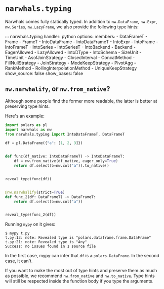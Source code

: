 # `narwhals.typing`

Narwhals comes fully statically typed. In addition to `nw.DataFrame`, `nw.Expr`,
`nw.Series`, `nw.LazyFrame`, we also provide the following type hints:

::: narwhals.typing
    handler: python
    options:
      members:
        - DataFrameT
        - Frame
        - FrameT
        - IntoDataFrame
        - IntoDataFrameT
        - IntoExpr
        - IntoFrame
        - IntoFrameT
        - IntoSeries
        - IntoSeriesT
        - IntoBackend
        - Backend
        - EagerAllowed
        - LazyAllowed
        - IntoDType
        - IntoSchema
        - SizeUnit
        - TimeUnit
        - AsofJoinStrategy
        - ClosedInterval
        - ConcatMethod
        - FillNullStrategy
        - JoinStrategy
        - ModeKeepStrategy
        - PivotAgg
        - RankMethod
        - RollingInterpolationMethod
        - UniqueKeepStrategy
      show_source: false
      show_bases: false

## `nw.narwhalify`, or `nw.from_native`?

Although some people find the former more readable, the latter is better at preserving type hints.

Here's an example:
```python
import polars as pl
import narwhals as nw
from narwhals.typing import IntoDataFrameT, DataFrameT

df = pl.DataFrame({"a": [1, 2, 3]})


def func(df_native: IntoDataFrameT) -> IntoDataFrameT:
    df = nw.from_native(df_native, eager_only=True)
    return df.select(b=nw.col("a")).to_native()


reveal_type(func(df))


@nw.narwhalify(strict=True)
def func_2(df: DataFrameT) -> DataFrameT:
    return df.select(b=nw.col("a"))


reveal_type(func_2(df))
```

Running `mypy` on it gives:
```console
$ mypy t.py 
t.py:13: note: Revealed type is "polars.dataframe.frame.DataFrame"
t.py:21: note: Revealed type is "Any"
Success: no issues found in 1 source file
```

In the first case, mypy can infer that `df` is a `polars.DataFrame`. In the second case, it can't.

If you want to make the most out of type hints and preserve them as much as possible, we recommend
`nw.from_native` and `nw.to_native`. Type hints will still be respected
inside the function body if you type the arguments.
